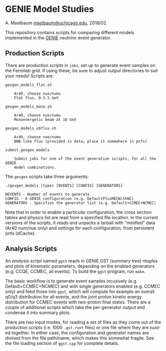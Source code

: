 GENIE Model Studies
===================
A. Mastbaum <mastbaum@uchicago.edu>, 2018/02

This repository contains scripts for comparing different models implemented
in the [GENIE](http://genie-mc.org) neutrino event generator.

Production Scripts
------------------
There are *production scripts* in `jobs`, set up to generate event samples
on the Fermilab grid. If using these, be sure to adjust output directories
to suit your needs! Scripts are:

    gevgen_models_flat.sh

        Ar40, choose nue/numu
        Flat flux, 0-3.5 GeV

    gevgen_models_mono.sh

        Ar40, choose nue/numu
        Monoenergetic beam at 10 GeV

    gevgen_models_ubflux.sh

        Ar40, choose nue/numu
        BNB-like flux (provided in data; place it somewhere in pnfs)

    submit_gevgen_models

        Submit jobs for one of the event generation scripts, for all the GENIE
        model combinations.

The `gevgen` scripts take three arguments:

    ./gevgen_models_(type) [NVENTS] [CONFIG] [GENERATORS]

    NEVENTS - Number of events to generate
    CONFIG - A GENIE configuration (e.g. DefaultPlusMECWithNC)
    GENERATORS - Specifies the generator list (e.g. Default+CCMEC+NCMEC)

Note that in order to enable a particular configuration, the cross section
tables and physics list are read from a specified file location. In the
current versions of the scripts, it reads and unpacks a tarball with
"minified" data (Ar40 num/nue only) and settings for each configuration,
from persistent pnfs (dCache).

Analysis Scripts
----------------
An *analysis script* named `ggst` reads in GENIE GST (summary tree) ntuples and
plots of kinematic parameters, depending on the enabled generators (e.g. CCQE,
CCMEC, all events). To build the `ggst` program, run `make`.

The basic workflow is to generate event samples incusively (e.g.
Default+CCMEC+NCMEC) and with single generators enabled (e.g. CCMEC only)
and feed those into `ggst`, which will compute for example an overall q0/q3
distribution for all events, and the joint proton kinetic energy distribution
for CCMEC events with two-proton final states. There are a couple of additional
scripts which take the per-generator output and condense it into summary
plots.

There are two input modes, for reading a set of files as they come out of the
production scripts (i.e. 1000 `.gst.root` files) or one file where they are
`hadd`-ed together. In either case, the configuration and generator names
are divined from the file path/name, which makes this somewhat fragile.
See the file loading section of `ggst.cpp` for complete details.

